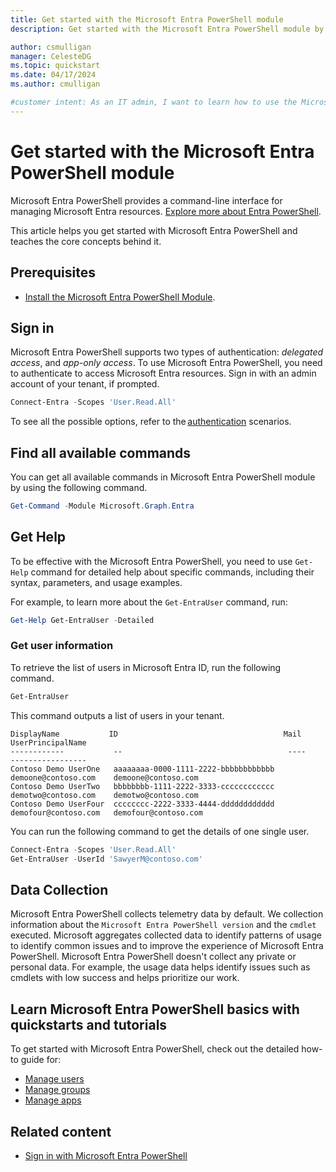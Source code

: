 ```yaml
---
title: Get started with the Microsoft Entra PowerShell module
description: Get started with the Microsoft Entra PowerShell module by using it perform some basic tasks.

author: csmulligan
manager: CelesteDG
ms.topic: quickstart
ms.date: 04/17/2024
ms.author: cmulligan

#customer intent: As an IT admin, I want to learn how to use the Microsoft Entra PowerShell module, so that I can manage Entra resources.
---
```


# Get started with the Microsoft Entra PowerShell module

Microsoft Entra PowerShell provides a command-line interface for managing Microsoft Entra resources. [Explore more about Entra PowerShell](overview.md).

This article helps you get started with Microsoft Entra PowerShell and teaches the core concepts behind it.

## Prerequisites

- [Install the Microsoft Entra PowerShell Module](installation.md).

## Sign in

Microsoft Entra PowerShell supports two types of authentication: _delegated access_, and _app-only access_. To use Microsoft Entra PowerShell, you need to authenticate to access Microsoft Entra resources. Sign in with an admin account of your tenant, if prompted.

```powershell
Connect-Entra -Scopes 'User.Read.All'
```

To see all the possible options, refer to the [authentication][auth-scenarios] scenarios.

## Find all available commands

You can get all available commands in Microsoft Entra PowerShell module by using the following command.

```powershell
Get-Command -Module Microsoft.Graph.Entra
```

## Get Help

To be effective with the Microsoft Entra PowerShell, you need to use `Get-Help` command for detailed help about specific commands, including their syntax, parameters, and usage examples.

For example, to learn more about the `Get-EntraUser` command, run:

```powershell
Get-Help Get-EntraUser -Detailed
```

### Get user information

To retrieve the list of users in Microsoft Entra ID, run the following command.

```powershell
Get-EntraUser
```

This command outputs a list of users in your tenant.

```output
DisplayName           ID                                     Mail                    UserPrincipalName
------------           --                                     ----                    -----------------
Contoso Demo UserOne   aaaaaaaa-0000-1111-2222-bbbbbbbbbbbb   demoone@contoso.com    demoone@contoso.com
Contoso Demo UserTwo   bbbbbbbb-1111-2222-3333-cccccccccccc   demotwo@contoso.com    demotwo@contoso.com
Contoso Demo UserFour  cccccccc-2222-3333-4444-dddddddddddd   demofour@contoso.com   demofour@contoso.com
```

You can run the following command to get the details of one single user.

```powershell
Connect-Entra -Scopes 'User.Read.All'
Get-EntraUser -UserId 'SawyerM@contoso.com'
```

## Data Collection

Microsoft Entra PowerShell collects telemetry data by default. We collection information about the `Microsoft Entra PowerShell version` and the `cmdlet` executed. Microsoft aggregates collected data to identify patterns of usage to identify common issues and to improve the experience of Microsoft Entra PowerShell. Microsoft Entra PowerShell doesn't collect any private or personal data. For example, the usage data helps identify issues such as cmdlets with low success and helps prioritize our work.

## Learn Microsoft Entra PowerShell basics with quickstarts and tutorials

To get started with Microsoft Entra PowerShell, check out the detailed how-to guide for:

- [Manage users](manage-user.md)
- [Manage groups](manage-groups.md)
- [Manage apps](manage-apps.md)

## Related content

- [Sign in with Microsoft Entra PowerShell][auth-scenarios]

<!-- link references -->
[auth-scenarios]: authentication-scenarios.md
